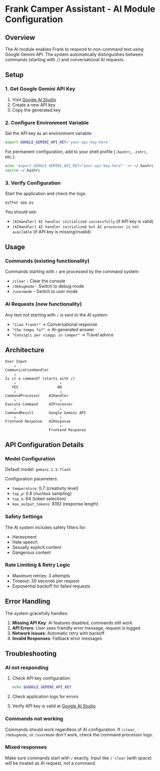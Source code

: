# Frank Camper Assistant - AI Module Configuration

## Overview

The AI module enables Frank to respond to non-command text using Google Gemini API. The system automatically distinguishes between commands (starting with `/`) and conversational AI requests.

## Setup

### 1. Get Google Gemini API Key

1. Visit [Google AI Studio](https://makersuite.google.com/app/apikey)
2. Create a new API key
3. Copy the generated key

### 2. Configure Environment Variable

Set the API key as an environment variable:

```bash
export GOOGLE_GEMINI_API_KEY='your-api-key-here'
```

For permanent configuration, add to your shell profile (`.bashrc`, `.zshrc`, etc.):

```bash
echo 'export GOOGLE_GEMINI_API_KEY="your-api-key-here"' >> ~/.bashrc
source ~/.bashrc
```

### 3. Verify Configuration

Start the application and check the logs:

```bash
python app.py
```

You should see:
- `[AIHandler] AI handler initialized successfully` (if API key is valid)
- `[AIHandler] AI handler initialized but AI processor is not available` (if API key is missing/invalid)

## Usage

### Commands (existing functionality)

Commands starting with `/` are processed by the command system:

- `/clear` - Clear the console
- `/debugmode` - Switch to debug mode  
- `/usermode` - Switch to user mode

### AI Requests (new functionality)

Any text not starting with `/` is sent to the AI system:

- `"Ciao Frank!"` → Conversational response
- `"Che tempo fa?"` → AI-generated answer
- `"Consigli per viaggi in camper"` → Travel advice

## Architecture

```
User Input
    ↓
CommunicationHandler
    ↓
Is it a command? (starts with /)
    ↓                    ↓
   YES                  NO
    ↓                    ↓
CommandProcessor    AIHandler
    ↓                    ↓
Execute Command     AIProcessor
    ↓                    ↓
CommandResult       Google Gemini API
    ↓                    ↓
Frontend Response   AIResponse
                         ↓
                    Frontend Response
```

## API Configuration Details

### Model Configuration

Default model: `gemini-1.5-flash`

Configuration parameters:
- `temperature`: 0.7 (creativity level)
- `top_p`: 0.8 (nucleus sampling)
- `top_k`: 64 (token selection)
- `max_output_tokens`: 8192 (response length)

### Safety Settings

The AI system includes safety filters for:
- Harassment
- Hate speech
- Sexually explicit content
- Dangerous content

### Rate Limiting & Retry Logic

- Maximum retries: 3 attempts
- Timeout: 30 seconds per request
- Exponential backoff for failed requests

## Error Handling

The system gracefully handles:

1. **Missing API Key**: AI features disabled, commands still work
2. **API Errors**: User sees friendly error message, request is logged
3. **Network Issues**: Automatic retry with backoff
4. **Invalid Responses**: Fallback error messages

## Troubleshooting

### AI not responding

1. Check API key configuration:
   ```bash
   echo $GOOGLE_GEMINI_API_KEY
   ```

2. Check application logs for errors

3. Verify API key is valid at [Google AI Studio](https://makersuite.google.com/)

### Commands not working

Commands should work regardless of AI configuration. If `/clear`, `/debugmode`, or `/usermode` don't work, check the command processor logs.

### Mixed responses

Make sure commands start with `/` exactly. Input like `/ clear` (with space) will be treated as AI request, not a command.